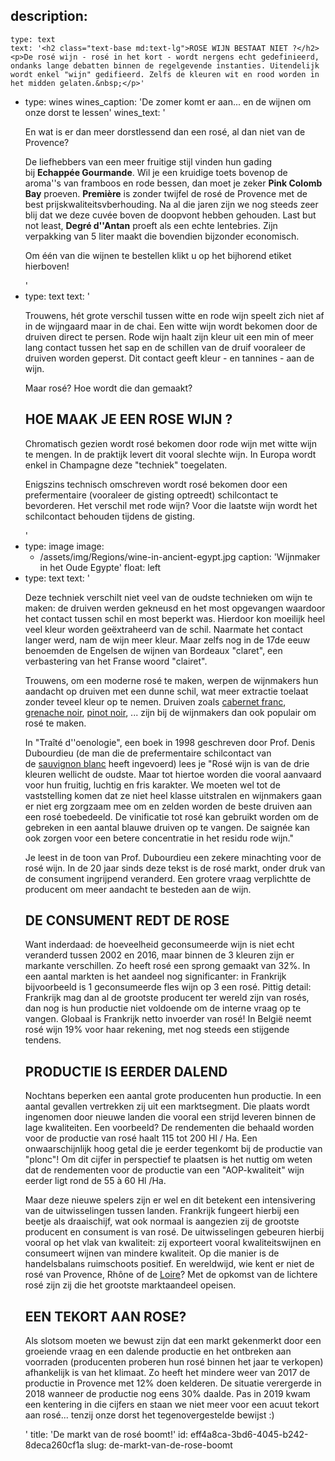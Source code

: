 description:
  -
    type: text
    text: '<h2 class="text-base md:text-lg">ROSE WIJN BESTAAT NIET ?</h2><p>De rosé wijn - rosé in het kort - wordt nergens echt gedefinieerd, ondanks lange debatten binnen de regelgevende instanties. Uitendelijk wordt enkel "wijn" gedifieerd. Zelfs de kleuren wit en rood worden in het midden gelaten.&nbsp;</p>'
  -
    type: wines
    wines_caption: 'De zomer komt er aan... en de wijnen om onze dorst te lessen'
    wines_text: '<p>En wat is er dan meer dorstlessend dan een rosé, al dan niet van de Provence?</p><p>De liefhebbers van een meer fruitige stijl vinden hun gading bij&nbsp;<b>Echappée Gourmande</b>. Wil je een kruidige toets bovenop de aroma''s van framboos en rode bessen, dan moet je zeker&nbsp;<b>Pink Colomb Bay</b>&nbsp;proeven.&nbsp;<b>Première</b>&nbsp;is zonder twijfel de rosé de Provence met de best prijskwaliteitsvberhouding. Na al die jaren zijn we nog steeds zeer blij dat we deze cuvée boven de doopvont hebben gehouden. Last but not least,&nbsp;<b>Degré d''Antan</b>&nbsp;proeft als een echte lentebries. Zijn verpakking van 5 liter maakt die bovendien bijzonder economisch.</p><p>Om één van die wijnen te bestellen klikt u op het bijhorend etiket hierboven!</p>'
  -
    type: text
    text: '<p>Trouwens, hét grote verschil tussen witte en rode wijn speelt zich niet af in de wijngaard maar in de chai. Een witte wijn wordt bekomen door de druiven direct te persen. Rode wijn haalt zijn kleur uit een min of meer lang contact tussen het sap en de schillen van de druif vooraleer de druiven worden geperst. Dit contact geeft kleur - en tannines - aan de wijn.&nbsp;</p><p>Maar rosé? Hoe wordt die dan gemaakt?</p><h2 class="text-base md:text-lg">HOE MAAK JE EEN ROSE WIJN ?</h2><p>Chromatisch gezien wordt rosé bekomen door rode wijn met witte wijn te mengen. In de praktijk levert dit vooral slechte wijn. In Europa wordt enkel in Champagne deze "techniek" toegelaten.&nbsp;</p><p>Enigszins technisch omschreven wordt rosé bekomen door een prefermentaire (vooraleer de gisting optreedt) schilcontact te bevorderen. Het verschil met rode wijn? Voor die laatste wijn wordt het schilcontact behouden tijdens de gisting.</p>'
  -
    type: image
    image:
      - /assets/img/Regions/wine-in-ancient-egypt.jpg
    caption: 'Wijnmaker in het Oude Egypte'
    float: left
  -
    type: text
    text: '<p>Deze techniek verschilt niet veel van de oudste technieken om wijn te maken: de druiven werden gekneusd en het most opgevangen waardoor het contact tussen schil en most beperkt was. Hierdoor kon moeilijk heel veel kleur worden geëxtraheerd van de schil. Naarmate het contact langer werd, nam de wijn meer kleur. Maar zelfs nog in de 17de eeuw benoemden de Engelsen de wijnen van Bordeaux "claret", een verbastering van het Franse woord "clairet".</p><p>Trouwens, om een moderne rosé te maken, werpen de wijnmakers hun aandacht op druiven met een dunne schil, wat meer extractie toelaat zonder teveel kleur op te nemen. Druiven zoals <a href="/nl/grape/cabernet-franc">cabernet franc</a>, <a href="/nl/grape/grenache-noir">grenache noir</a>, <a href="/nl/grape/pinot-noir">pinot noir</a>, ... zijn bij de wijnmakers dan ook populair om rosé te maken.&nbsp;</p><p>In "Traîté d''oenologie", een boek in 1998 geschreven door Prof. Denis Dubourdieu (de man die de prefermentaire schilcontact van de&nbsp;<a href="/nl/grape/sauvignon-blanc">sauvignon blanc</a>&nbsp;heeft ingevoerd) lees je "Rosé wijn is van de drie kleuren wellicht de oudste. Maar tot hiertoe worden die vooral aanvaard voor hun fruitig, luchtig en fris karakter. We moeten wel tot de vaststelling komen dat ze niet heel klasse uitstralen en wijnmakers gaan er niet erg zorgzaam mee om en zelden worden de beste druiven aan een rosé toebedeeld. De vinificatie tot rosé kan gebruikt worden om de gebreken in een aantal blauwe druiven op te vangen. De saignée kan ook zorgen voor een betere concentratie in het residu rode wijn."</p><p>Je leest in de toon van Prof. Dubourdieu een zekere minachting voor de rosé wijn. In de 20 jaar sinds deze tekst is de rosé markt, onder druk van de consument ingrijpend veranderd. Een grotere vraag verplichtte de producent om meer aandacht te besteden aan de wijn.</p><h2 class="text-base md:text-lg">DE CONSUMENT REDT DE ROSE</h2><p>Want inderdaad: de hoeveelheid geconsumeerde wijn is niet echt veranderd tussen 2002 en 2016, maar binnen de 3 kleuren zijn er markante verschillen. Zo heeft rosé een sprong gemaakt van 32%. In een aantal markten is het aandeel nog significanter: in Frankrijk bijvoorbeeld is 1 geconsumeerde fles wijn op 3 een rosé. Pittig detail: Frankrijk mag dan al de grootste producent ter wereld zijn van rosés, dan nog is hun productie niet voldoende om de interne vraag op te vangen. Globaal is Frankrijk netto invoerder van rosé! In België neemt rosé wijn 19% voor haar rekening, met nog steeds een stijgende tendens.</p><h2 class="text-base md:text-lg">PRODUCTIE IS EERDER DALEND</h2><p>Nochtans beperken een aantal grote producenten hun productie. In een aantal gevallen vertrekken zij uit een marktsegment. Die plaats wordt ingenomen door nieuwe landen die vooral een strijd leveren binnen de lage kwaliteiten. Een voorbeeld? De rendementen die behaald worden voor de productie van rosé haalt 115 tot 200 Hl / Ha. Een onwaarschijnlijk hoog getal die je eerder tegenkomt bij de productie van "plonc"! Om dit cijfer in perspectief te plaatsen is het nuttig om weten dat de rendementen voor de productie van een "AOP-kwaliteit" wijn eerder ligt rond de 55 à 60 Hl /Ha.</p><p>Maar deze nieuwe spelers zijn er wel en dit betekent een intensivering van de uitwisselingen tussen landen. Frankrijk fungeert hierbij een beetje als draaischijf, wat ook normaal is aangezien zij de grootste producent en consument is van rosé. De uitwisselingen gebeuren hierbij vooral op het vlak van kwaliteit: zij exporteert vooral kwaliteitswijnen en consumeert wijnen van mindere kwaliteit. Op die manier is de handelsbalans ruimschoots positief. En wereldwijd, wie kent er niet de rosé van Provence, Rhône of de&nbsp;<a href="/nl/region/loire">Loire</a>? Met de opkomst van de lichtere rosé zijn zij die het grootste marktaandeel opeisen.</p><h2 class="text-base md:text-lg">EEN TEKORT AAN ROSE?</h2><p>Als slotsom moeten we bewust zijn dat een markt gekenmerkt door een groeiende vraag en een dalende productie en het ontbreken aan voorraden (producenten proberen hun rosé binnen het jaar te verkopen) afhankelijk is van het klimaat. Zo heeft het mindere weer van 2017 de productie in Provence met 12% doen kelderen. De situatie verergerde in 2018 wanneer de productie nog eens 30% daalde. Pas in 2019 kwam een kentering in die cijfers en staan we niet meer voor een acuut tekort aan rosé... tenzij onze dorst het tegenovergestelde bewijst :)</p>'
title: 'De markt van de rosé boomt!'
id: eff4a8ca-3bd6-4045-b242-8deca260cf1a
slug: de-markt-van-de-rose-boomt

